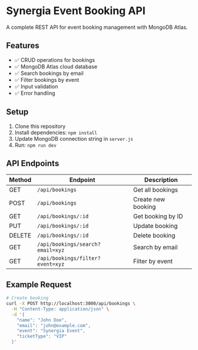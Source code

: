# Synergia Event Booking API

A complete REST API for event booking management with MongoDB Atlas.

## Features
- ✅ CRUD operations for bookings
- ✅ MongoDB Atlas cloud database
- ✅ Search bookings by email
- ✅ Filter bookings by event
- ✅ Input validation
- ✅ Error handling

## Setup
1. Clone this repository
2. Install dependencies: `npm install`
3. Update MongoDB connection string in `server.js`
4. Run: `npm run dev`

## API Endpoints

| Method | Endpoint | Description |
|--------|----------|-------------|
| GET | `/api/bookings` | Get all bookings |
| POST | `/api/bookings` | Create new booking |
| GET | `/api/bookings/:id` | Get booking by ID |
| PUT | `/api/bookings/:id` | Update booking |
| DELETE | `/api/bookings/:id` | Delete booking |
| GET | `/api/bookings/search?email=xyz` | Search by email |
| GET | `/api/bookings/filter?event=xyz` | Filter by event |

## Example Request
```bash
# Create booking
curl -X POST http://localhost:3000/api/bookings \
  -H "Content-Type: application/json" \
  -d '{
    "name": "John Doe",
    "email": "john@example.com",
    "event": "Synergia Event",
    "ticketType": "VIP"
  }'